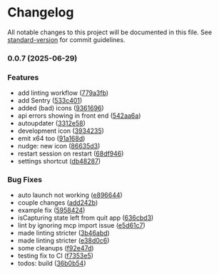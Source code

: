 # Changelog

All notable changes to this project will be documented in this file. See [standard-version](https://github.com/conventional-changelog/standard-version) for commit guidelines.

### 0.0.7 (2025-06-29)


### Features

* add linting workflow ([779a3fb](https://github.com/felipap/nudge/commit/779a3fb0e96f4adc4f1d87fb548cfcfd50448f1b))
* add Sentry ([533c401](https://github.com/felipap/nudge/commit/533c4019dbf422c713547b104190f5d92ac66057))
* added (bad) icons ([9361696](https://github.com/felipap/nudge/commit/936169622730123a744d63d132ba8680ffbfc40e))
* api errors showing in front end ([542aa6a](https://github.com/felipap/nudge/commit/542aa6a4a52a924477b3fdc1af8d1437e47f4d2c))
* autoupdater ([3312e58](https://github.com/felipap/nudge/commit/3312e58e8e798d5cd6b452895b0062f521f24e7e))
* development icon ([3934235](https://github.com/felipap/nudge/commit/3934235a951666416fa6bf6e3a0e3fdbe5bed856))
* emit x64 too ([91a168d](https://github.com/felipap/nudge/commit/91a168de62c354a904a017964e7956d707f5d7eb))
* nudge: new icon ([86635d3](https://github.com/felipap/nudge/commit/86635d34d1089eb3b632a1b29e2da9c8fe12b0a6))
* restart session on restart ([68df946](https://github.com/felipap/nudge/commit/68df9462cae4185a23e06342cf8b7753a9373b4a))
* settings shortcut ([db48287](https://github.com/felipap/nudge/commit/db48287cfdeece21494606c7dc741c3ffd5aed74))


### Bug Fixes

* auto launch not working ([e896644](https://github.com/felipap/nudge/commit/e89664443156913f5df9d58e1188d5f8e96defbf))
* couple changes ([add242b](https://github.com/felipap/nudge/commit/add242b08f20710c1907527374a5c6676420e38d))
* example fix ([5958424](https://github.com/felipap/nudge/commit/595842481a728bd8585a2f38019d3fc7c8440f4e))
* isCapturing state left from quit app ([636cbd3](https://github.com/felipap/nudge/commit/636cbd305c8d9c3d2fd52d6d9617d2a6c842511c))
* lint by ignoring mcp import issue ([e5d61c7](https://github.com/felipap/nudge/commit/e5d61c7ab6ff403bc7e6e55520c672da8b6b63ba))
* made linting stricter ([3b46abd](https://github.com/felipap/nudge/commit/3b46abde98145cc57b49932ca59194932bb54a26))
* made linting stricter ([e38d0c6](https://github.com/felipap/nudge/commit/e38d0c653b7f2dff3081813607e189944293d2db))
* some cleanups ([f92e47d](https://github.com/felipap/nudge/commit/f92e47d9dc578e283735434ed468fc344a85d3fb))
* testing fix to CI ([f7353e5](https://github.com/felipap/nudge/commit/f7353e5154fbef77f4ae91e453f9328f1992b100))
* todos: build ([36b0b54](https://github.com/felipap/nudge/commit/36b0b547f19e6dff0b728f60f70a02fdf1c6911b))
